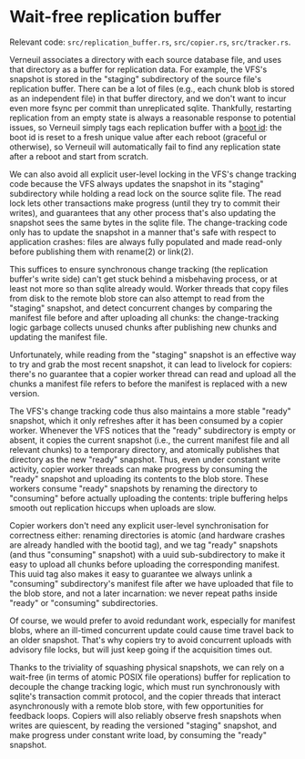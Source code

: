 Wait-free replication buffer
============================

Relevant code: `src/replication_buffer.rs`, `src/copier.rs`,
`src/tracker.rs`.

Verneuil associates a directory with each source database file, and
uses that directory as a buffer for replication data. For example, the
VFS's snapshot is stored in the "staging" subdirectory of the source
file's replication buffer. There can be a lot of files (e.g., each
chunk blob is stored as an independent file) in that buffer directory,
and we don't want to incur even more fsync per commit than
unreplicated sqlite. Thankfully, restarting replication from an empty
state is always a reasonable response to potential issues, so Verneuil
simply tags each replication buffer with a [boot id](https://www.kernel.org/doc/html/latest/admin-guide/sysctl/kernel.html#random):
the boot id is reset to a fresh unique value after each reboot
(graceful or otherwise), so Verneuil will automatically fail to find
any replication state after a reboot and start from scratch.

We can also avoid all explicit user-level locking in the VFS's change
tracking code because the VFS always updates the snapshot in its
"staging" subdirectory while holding a read lock on the source sqlite
file. The read lock lets other transactions make progress (until they
try to commit their writes), and guarantees that any other process
that's also updating the snapshot sees the same bytes in the sqlite
file. The change-tracking code only has to update the snapshot in a
manner that's safe with respect to application crashes: files are
always fully populated and made read-only before publishing them with
rename(2) or link(2).

This suffices to ensure synchronous change tracking (the replication
buffer's write side) can't get stuck behind a misbehaving process, or
at least not more so than sqlite already would. Worker threads that
copy files from disk to the remote blob store can also attempt to read
from the "staging" snapshot, and detect concurrent changes by
comparing the manifest file before and after uploading all chunks: the
change-tracking logic garbage collects unused chunks after publishing
new chunks and updating the manifest file.

Unfortunately, while reading from the "staging" snapshot is an
effective way to try and grab the most recent snapshot, it can lead to
livelock for copiers: there's no guarantee that a copier worker thread
can read and upload all the chunks a manifest file refers to before
the manifest is replaced with a new version.

The VFS's change tracking code thus also maintains a more stable
"ready" snapshot, which it only refreshes after it has been consumed
by a copier worker. Whenever the VFS notices that the "ready"
subdirectory is empty or absent, it copies the current snapshot (i.e.,
the current manifest file and all relevant chunks) to a temporary
directory, and atomically publishes that directory as the new "ready"
snapshot. Thus, even under constant write activity, copier worker
threads can make progress by consuming the "ready" snapshot and
uploading its contents to the blob store. These workers consume
"ready" snapshots by renaming the directory to "consuming" before
actually uploading the contents: triple buffering helps smooth out
replication hiccups when uploads are slow.

Copier workers don't need any explicit user-level synchronisation for
correctness either: renaming directories is atomic (and hardware
crashes are already handled with the bootid tag), and we tag "ready"
snapshots (and thus "consuming" snapshot) with a uuid sub-subdirectory
to make it easy to upload all chunks before uploading the
corresponding manifest. This uuid tag also makes it easy to guarantee
we always unlink a "consuming" subdirectory's manifest file after we
have uploaded that file to the blob store, and not a later
incarnation: we never repeat paths inside "ready" or "consuming"
subdirectories.

Of course, we would prefer to avoid redundant work, especially for
manifest blobs, where an ill-timed concurrent update could cause time
travel back to an older snapshot. That's why copiers try to avoid
concurrent uploads with advisory file locks, but will just keep going
if the acquisition times out.

Thanks to the triviality of squashing physical snapshots, we can rely
on a wait-free (in terms of atomic POSIX file operations) buffer for
replication to decouple the change tracking logic, which must run
synchronously with sqlite's transaction commit protocol, and the
copier threads that interact asynchronously with a remote blob store,
with few opportunities for feedback loops. Copiers will also reliably
observe fresh snapshots when writes are quiescent, by reading the
versioned "staging" snapshot, and make progress under constant write
load, by consuming the "ready" snapshot.

